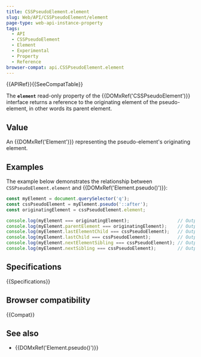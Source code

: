 ```yaml
---
title: CSSPseudoElement.element
slug: Web/API/CSSPseudoElement/element
page-type: web-api-instance-property
tags:
  - API
  - CSSPseudoElement
  - Element
  - Experimental
  - Property
  - Reference
browser-compat: api.CSSPseudoElement.element
---
```

{{APIRef}}{{SeeCompatTable}}

The **`element`** read-only property of the
{{DOMxRef('CSSPseudoElement')}} interface returns a reference to the originating element
of the pseudo-element, in other words its parent element.

## Value

An {{DOMxRef('Element')}} representing the pseudo-element's originating element.

## Examples

The example below demonstrates the relationship between
`CSSPseudoElement.element` and {{DOMxRef('Element.pseudo()')}}:

```js
const myElement = document.querySelector('q');
const cssPseudoElement = myElement.pseudo('::after');
const originatingElement = cssPseudoElement.element;

console.log(myElement === originatingElement);                  // Outputs true
console.log(myElement.parentElement === originatingElement);    // Outputs false
console.log(myElement.lastElementChild === cssPseudoElement);   // Outputs false
console.log(myElement.lastChild === cssPseudoElement);          // Outputs false
console.log(myElement.nextElementSibling === cssPseudoElement); // Outputs false
console.log(myElement.nextSibling === cssPseudoElement);        // Outputs false
```

## Specifications

{{Specifications}}

## Browser compatibility

{{Compat}}

## See also

- {{DOMxRef('Element.pseudo()')}}
